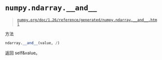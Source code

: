 # `numpy.ndarray.__and__`

> [`numpy.org/doc/1.26/reference/generated/numpy.ndarray.__and__.html`](https://numpy.org/doc/1.26/reference/generated/numpy.ndarray.__and__.html)

方法

```py
ndarray.__and__(value, /)
```

返回 self&value。
